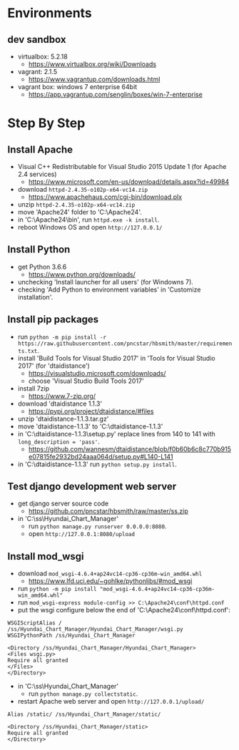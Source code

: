 # Environments

## dev sandbox

- virtualbox: 5.2.18
    - https://www.virtualbox.org/wiki/Downloads
- vagrant: 2.1.5
    - https://www.vagrantup.com/downloads.html
- vagrant box: windows 7 enterprise 64bit
    - https://app.vagrantup.com/senglin/boxes/win-7-enterprise

# Step By Step

## Install Apache

- Visual C++ Redistributable for Visual Studio 2015 Update 1 (for Apache 2.4 services)
    - https://www.microsoft.com/en-us/download/details.aspx?id=49984
- download `httpd-2.4.35-o102p-x64-vc14.zip`
    - https://www.apachehaus.com/cgi-bin/download.plx
- unzip `httpd-2.4.35-o102p-x64-vc14.zip`
- move 'Apache24' folder to 'C:\Apache24'.
- in 'C:\Apache24\bin\', run `httpd.exe -k install`.
- reboot Windows OS and open `http://127.0.0.1/`

## Install Python

- get Python 3.6.6
    - https://www.python.org/downloads/
- unchecking 'Install launcher for all users' (for Windowns 7).
- checking 'Add Python to environment variables' in 'Customize installation'.

## Install pip packages

- run `python -m pip install -r https://raw.githubusercontent.com/pncstar/hbsmith/master/requirements.txt`.
- install 'Build Tools for Visual Studio 2017' in 'Tools for Visual Studio 2017' (for 'dtaidistance')
    - https://visualstudio.microsoft.com/downloads/
    - choose 'Visual Studio Build Tools 2017'
- install 7zip
    - https://www.7-zip.org/
- download 'dtaidistance 1.1.3'
    - https://pypi.org/project/dtaidistance/#files
- unzip 'dtaidistance-1.1.3.tar.gz'
- move 'dtaidistance-1.1.3' to 'C:\dtaidistance-1.1.3'
- in 'C:\dtaidistance-1.1.3\setup.py' replace lines from 140 to 141 with `long_description = 'pass'`.
    - https://github.com/wannesm/dtaidistance/blob/f0b60b6c8c770b915e07815fe2932bd24aaa064d/setup.py#L140-L141
- in 'C:\dtaidistance-1.1.3\' run `python setup.py install`.

## Test django development web server

- get django server source code
    - https://github.com/pncstar/hbsmith/raw/master/ss.zip
- in 'C:\ss\Hyundai_Chart_Manager\'
    - run `python manage.py runserver 0.0.0.0:8080`.
    - open `http://127.0.0.1:8080/upload`

## Install mod_wsgi

- download `mod_wsgi‑4.6.4+ap24vc14‑cp36‑cp36m‑win_amd64.whl`
    - https://www.lfd.uci.edu/~gohlke/pythonlibs/#mod_wsgi
- run `python -m pip install "mod_wsgi-4.6.4+ap24vc14-cp36-cp36m-win_amd64.whl"`
- run `mod_wsgi-express module-config >> C:\Apache24\conf\httpd.conf`
- put the wsgi configure below the end of 'C:\Apache24\conf\httpd.conf':

```
WSGIScriptAlias / /ss/Hyundai_Chart_Manager/Hyundai_Chart_Manager/wsgi.py
WSGIPythonPath /ss/Hyundai_Chart_Manager

<Directory /ss/Hyundai_Chart_Manager/Hyundai_Chart_Manager>
<Files wsgi.py>
Require all granted
</Files>
</Directory>
```

- in 'C:\ss\Hyundai_Chart_Manager\'
    - run `python manage.py collectstatic`.
- restart Apache web server and open `http://127.0.0.1/upload/`



```
Alias /static/ /ss/Hyundai_Chart_Manager/static/

<Directory /ss/Hyundai_Chart_Manager/static>
Require all granted
</Directory>
```



